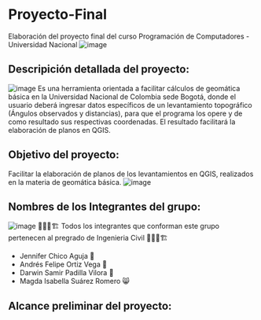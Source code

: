 # Proyecto-Final
Elaboración del proyecto final del curso Programación de Computadores - Universidad Nacional
![image](https://github.com/user-attachments/assets/7e906e62-7ed5-4480-ac69-e2083511676c)


## Descripición detallada del proyecto:
![image](https://github.com/user-attachments/assets/f7b86121-a615-4cce-beff-fb45099fded4)
Es una herramienta orientada a facilitar cálculos de geomática básica en la Universidad Nacional de Colombia sede Bogotá, donde el usuario deberá ingresar datos específicos de un levantamiento topográfico (Ángulos observados y distancias), para que el programa los opere y de como resultado sus respectivas coordenadas. El resultado facilitará la elaboración de planos en QGIS.

## Objetivo del proyecto:
Facilitar la elaboración de planos de los levantamientos en QGIS, realizados en la materia de geomática básica.
![image](https://github.com/user-attachments/assets/52f331f9-0b5c-4fa8-b9ae-e67bebd19d68)


## Nombres de los Integrantes del grupo:
![image](https://github.com/user-attachments/assets/51ee722f-be61-4237-8db3-2913de09dad0)
👨📝📐🏗 Todos los integrantes que conforman este grupo pertenecen al pregrado de Ingenieria Civil 👨📝📐🏗
- Jennifer Chico Aguja 🦊
- Andrés Felipe Ortiz Vega 🦅
- Darwin Samir Padilla Vilora 🫏
- Magda Isabella Suárez Romero 😸
## Alcance preliminar del proyecto:
  
  
